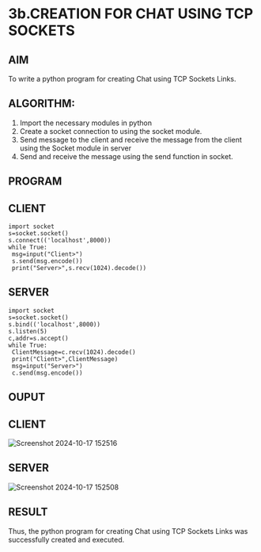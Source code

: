 
# 3b.CREATION FOR CHAT USING TCP SOCKETS
## AIM
To write a python program for creating Chat using TCP Sockets Links.
## ALGORITHM:
1. Import the necessary modules in python
2. Create a socket connection to using the socket module.
3. Send message to the client and receive the message from the client using the Socket module in
 server
4. Send and receive the message using the send function in socket.
## PROGRAM
## CLIENT
```
import socket
s=socket.socket()
s.connect(('localhost',8000))
while True:
 msg=input("Client>")
 s.send(msg.encode())
 print("Server>",s.recv(1024).decode())
```
## SERVER
```
import socket
s=socket.socket()
s.bind(('localhost',8000))
s.listen(5)
c,addr=s.accept()
while True:
 ClientMessage=c.recv(1024).decode()
 print("Client>",ClientMessage)
 msg=input("Server>")
 c.send(msg.encode())
```
## OUPUT
## CLIENT
![Screenshot 2024-10-17 152516](https://github.com/user-attachments/assets/ec4590b4-26ae-4ba2-9add-88fefd587a80)

## SERVER
![Screenshot 2024-10-17 152508](https://github.com/user-attachments/assets/0cc815ae-0f13-4368-8c58-ac270dbca1ab)

## RESULT
Thus, the python program for creating Chat using TCP Sockets Links was successfully 
created and executed.
